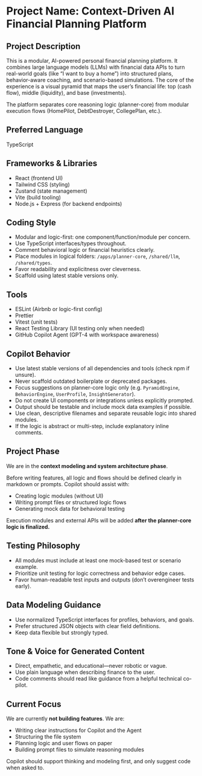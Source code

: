 # Project Name: Context-Driven AI Financial Planning Platform

## Project Description

This is a modular, AI-powered personal financial planning platform. It combines large language models (LLMs) with financial data APIs to turn real-world goals (like “I want to buy a home”) into structured plans, behavior-aware coaching, and scenario-based simulations. The core of the experience is a visual pyramid that maps the user’s financial life: top (cash flow), middle (liquidity), and base (investments).

The platform separates core reasoning logic (planner-core) from modular execution flows (HomePilot, DebtDestroyer, CollegePlan, etc.).

## Preferred Language

TypeScript

## Frameworks & Libraries

* React (frontend UI)
* Tailwind CSS (styling)
* Zustand (state management)
* Vite (build tooling)
* Node.js + Express (for backend endpoints)

## Coding Style

* Modular and logic-first: one component/function/module per concern.
* Use TypeScript interfaces/types throughout.
* Comment behavioral logic or financial heuristics clearly.
* Place modules in logical folders: `/apps/planner-core`, `/shared/llm`, `/shared/types`.
* Favor readability and explicitness over cleverness.
* Scaffold using latest stable versions only.

## Tools

* ESLint (Airbnb or logic-first config)
* Prettier
* Vitest (unit tests)
* React Testing Library (UI testing only when needed)
* GitHub Copilot Agent (GPT-4 with workspace awareness)

## Copilot Behavior

* Use latest stable versions of all dependencies and tools (check npm if unsure).
* Never scaffold outdated boilerplate or deprecated packages.
* Focus suggestions on planner-core logic only (e.g. `PyramidEngine`, `BehaviorEngine`, `UserProfile`, `InsightGenerator`).
* Do not create UI components or integrations unless explicitly prompted.
* Output should be testable and include mock data examples if possible.
* Use clean, descriptive filenames and separate reusable logic into shared modules.
* If the logic is abstract or multi-step, include explanatory inline comments.

## Project Phase

We are in the **context modeling and system architecture phase**.

Before writing features, all logic and flows should be defined clearly in markdown or prompts. Copilot should assist with:

* Creating logic modules (without UI)
* Writing prompt files or structured logic flows
* Generating mock data for behavioral testing

Execution modules and external APIs will be added **after the planner-core logic is finalized.**

## Testing Philosophy

* All modules must include at least one mock-based test or scenario example.
* Prioritize unit testing for logic correctness and behavior edge cases.
* Favor human-readable test inputs and outputs (don’t overengineer tests early).

## Data Modeling Guidance

* Use normalized TypeScript interfaces for profiles, behaviors, and goals.
* Prefer structured JSON objects with clear field definitions.
* Keep data flexible but strongly typed.

## Tone & Voice for Generated Content

* Direct, empathetic, and educational—never robotic or vague.
* Use plain language when describing finance to the user.
* Code comments should read like guidance from a helpful technical co-pilot.

## Current Focus

We are currently **not building features**.
We are:

* Writing clear instructions for Copilot and the Agent
* Structuring the file system
* Planning logic and user flows on paper
* Building prompt files to simulate reasoning modules

Copilot should support thinking and modeling first, and only suggest code when asked to.
